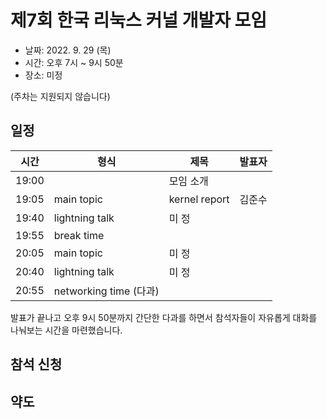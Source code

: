 # 제7회 한국 리눅스 커널 개발자 모임

* 날짜: 2022. 9. 29 (목)
* 시간: 오후 7시 ~ 9시 50분
* 장소: 미정

(주차는 지원되지 않습니다)

## 일정

| 시간 | 형식 | 제목 | 발표자 |
|----|----|----|----|
| 19:00 | | 모임 소개 | |
| 19:05 | main topic | kernel report | 김준수 |
| 19:40 | lightning talk | 미 정 | |
| 19:55 | break time | | |
| 20:05 | main topic | 미 정 | |
| 20:40 | lightning talk | 미 정 | |
| 20:55 | networking time (다과) | |

발표가 끝나고 오후 9시 50분까지 간단한 다과를 하면서 참석자들이
자유롭게 대화를 나눠보는 시간을 마련했습니다.

## 참석 신청

## 약도
